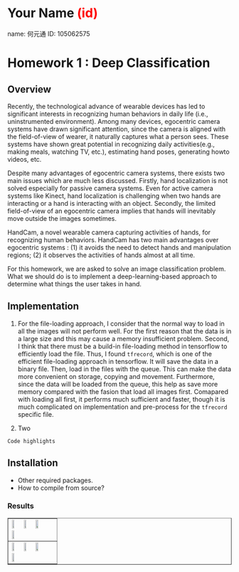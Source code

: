 # Your Name <span style="color:red">(id)</span>
name: 何元通    ID: 105062575  

# Homework 1 : Deep Classification

## Overview
Recently, the technological advance of wearable devices has led to significant interests in recognizing human behaviors in daily life (i.e., uninstrumented environment). Among many devices, egocentric camera systems have drawn significant attention, since the camera is aligned with the field-of-view of wearer, it naturally captures what a person sees. These systems have shown great potential in recognizing daily activities(e.g., making meals, watching TV, etc.), estimating hand poses, generating howto videos, etc.  
  
Despite many advantages of egocentric camera systems, there exists two main issues which are much less discussed. Firstly, hand localization is not solved especially for passive camera systems. Even for active camera systems like Kinect, hand localization is challenging when two hands are interacting or a hand is interacting with an object. Secondly, the limited field-of-view of an egocentric camera implies that hands will inevitably move outside the images sometimes.  
  
HandCam, a novel wearable camera capturing activities of hands, for recognizing human behaviors. HandCam has two main advantages over egocentric systems : (1) it avoids the need to detect hands and manipulation regions; (2) it observes the activities of hands almost at all time.  
  
For this homework, we are asked to solve an image classification problem. What we should do is to implement a deep-learning-based approach to determine what things the user takes in hand. 


## Implementation
1. For the file-loading approach, I consider that the normal way to load in all the images will not perform well. For the first reason that the data is in a large size and this may cause a memory insufficient problem. Second, I think that there must be a build-in file-loading method in tensorflow to efficiently load the file. Thus, I found `tfrecord`, which is one of the efficient file-loading approach in tensorflow. It will save the data in a binary file. Then, load in the files with the queue. This can make the data more convenient on storage, copying and movement. Furthermore, since the data will be loaded from the queue, this help as save more memory compared with the fasion that load all images first. Comapared with loading all first, it performs much sufficient and faster, though it is much complicated on implementation and pre-process for the `tfrecord` specific file.

2. Two

```
Code highlights
```

## Installation
* Other required packages.
* How to compile from source?

### Results

<table border=1>
<tr>
<td>
<img src="placeholder.jpg" width="24%"/>
<img src="placeholder.jpg"  width="24%"/>
<img src="placeholder.jpg" width="24%"/>
<img src="placeholder.jpg" width="24%"/>
</td>
</tr>

<tr>
<td>
<img src="placeholder.jpg" width="24%"/>
<img src="placeholder.jpg"  width="24%"/>
<img src="placeholder.jpg" width="24%"/>
<img src="placeholder.jpg" width="24%"/>
</td>
</tr>

</table>


